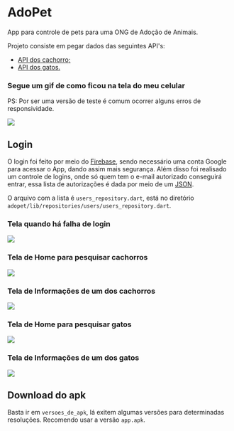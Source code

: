 # AdoPet
App para controle de pets para uma ONG de Adoção de Animais.

Projeto consiste em pegar dados das seguintes API's:
 - [API dos cachorro;](https://www.thedogapi.com/)
 - [API dos gatos.](https://thecatapi.com/)


### Segue um gif de como ficou na tela do meu celular
PS: Por ser uma versão de teste é comum ocorrer alguns erros de responsividade.

<img src='assets/gifs/animation.gif'/>


## Login

O login foi feito por meio do [Firebase](https://firebase.google.com/), sendo necessário uma conta Google para acessar o App, dando assim mais segurança.
Além disso foi realisado um controle de logins, onde só quem tem o e-mail autorizado conseguirá entrar, essa lista de autorizações é dada por meio de um [JSON](https://www.json.org/json-en.html). 

O arquivo com a lista é `users_repository.dart`, está no diretório ```adopet/lib/repositories/users/users_repository.dart```.

### Tela quando há falha de login
<img src='assets/images_GitHub/login_faled.png'/>

### Tela de Home para pesquisar cachorros
<img src='assets/images_GitHub/home_dog.png'/>

### Tela de Informações de um dos cachorros
<img src='assets/images_GitHub/perfil_dog.png'/>

### Tela de Home para pesquisar gatos
<img src='assets/images_GitHub/home_cat.png'/>

### Tela de Informações de um dos gatos
<img src='assets/images_GitHub/perfil_cat.png'/>


## Download do apk

Basta ir em `versoes_de_apk`, lá exitem algumas versões para determinadas resoluções. Recomendo usar a versão `app.apk`.


